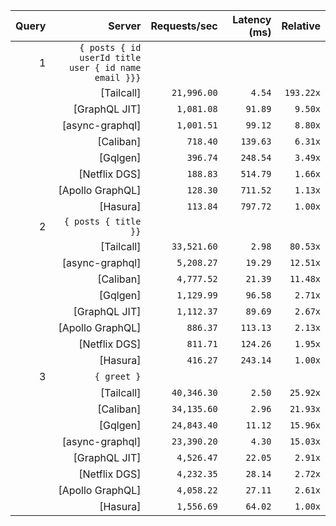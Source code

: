 <!-- PERFORMANCE_RESULTS_START -->

| Query | Server | Requests/sec | Latency (ms) | Relative |
|-------:|--------:|--------------:|--------------:|---------:|
| 1 | `{ posts { id userId title user { id name email }}}` |
|| [Tailcall] | `21,996.00` | `4.54` | `193.22x` |
|| [GraphQL JIT] | `1,081.08` | `91.89` | `9.50x` |
|| [async-graphql] | `1,001.51` | `99.12` | `8.80x` |
|| [Caliban] | `718.40` | `139.63` | `6.31x` |
|| [Gqlgen] | `396.74` | `248.54` | `3.49x` |
|| [Netflix DGS] | `188.83` | `514.79` | `1.66x` |
|| [Apollo GraphQL] | `128.30` | `711.52` | `1.13x` |
|| [Hasura] | `113.84` | `797.72` | `1.00x` |
| 2 | `{ posts { title }}` |
|| [Tailcall] | `33,521.60` | `2.98` | `80.53x` |
|| [async-graphql] | `5,208.27` | `19.29` | `12.51x` |
|| [Caliban] | `4,777.52` | `21.39` | `11.48x` |
|| [Gqlgen] | `1,129.99` | `96.58` | `2.71x` |
|| [GraphQL JIT] | `1,112.37` | `89.69` | `2.67x` |
|| [Apollo GraphQL] | `886.37` | `113.13` | `2.13x` |
|| [Netflix DGS] | `811.71` | `124.26` | `1.95x` |
|| [Hasura] | `416.27` | `243.14` | `1.00x` |
| 3 | `{ greet }` |
|| [Tailcall] | `40,346.30` | `2.50` | `25.92x` |
|| [Caliban] | `34,135.60` | `2.96` | `21.93x` |
|| [Gqlgen] | `24,843.40` | `11.12` | `15.96x` |
|| [async-graphql] | `23,390.20` | `4.30` | `15.03x` |
|| [GraphQL JIT] | `4,526.47` | `22.05` | `2.91x` |
|| [Netflix DGS] | `4,232.35` | `28.14` | `2.72x` |
|| [Apollo GraphQL] | `4,058.22` | `27.11` | `2.61x` |
|| [Hasura] | `1,556.69` | `64.02` | `1.00x` |

<!-- PERFORMANCE_RESULTS_END -->

